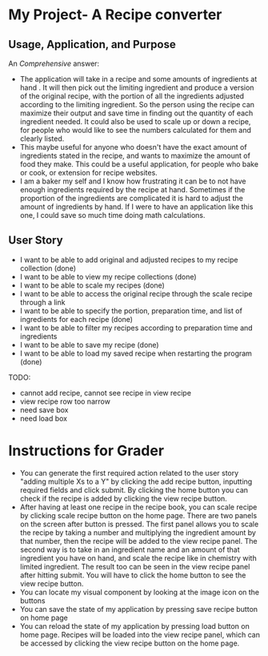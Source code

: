 # My Project- A Recipe converter

## Usage, Application, and Purpose

An *Comprehensive* answer:
- The application will take in a recipe and some amounts of ingredients at hand
. It will then pick out the limiting ingredient and produce a version of the 
original recipe, with the portion of all the ingredients adjusted according
to the limiting ingredient. So the person using the recipe can maximize their output
and save time in finding out the quantity of each ingredient needed. It could also
be used to scale up or down a recipe, for people who would like to see the numbers 
calculated for them and clearly listed.
- This maybe useful for anyone who doesn't have the exact amount of ingredients 
stated in the recipe, and wants to maximize the amount of food they make.
This could be a useful application, for people who bake or cook, or extension 
for recipe websites.
- I am a baker my self and I know how frustrating it can be to not have enough ingredients 
required by the recipe at hand. Sometimes if the proportion of the ingredients are complicated
it is hard to adjust the amount of ingredients by hand. If I were to have an application 
like this one, I could save so much time doing math calculations.

## User Story
- I want to be able to add original and adjusted recipes to my recipe collection (done)
- I want to be able to view my recipe collections (done)
- I want to be able to scale my recipes (done)
- I want to be able to access the original recipe through the scale recipe through a link
- I want to be able to specify the portion, preparation time, and list of ingredients for each recipe (done)
- I want to be able to filter my recipes according to preparation time and ingredients
- I want to be able to save my recipe (done)
- I want to be able to load my saved recipe when restarting the program (done)

TODO:
- cannot add recipe, cannot see recipe in view recipe
- view recipe row too narrow
- need save box
- need load box

# Instructions for Grader

- You can generate the first required action related to the user story "adding multiple Xs to a Y" by clicking the 
add recipe button, inputting required fields and click submit. By clicking the home button you can check if 
the recipe is added by clicking the view recipe button.
- After having at least one recipe in the recipe book, you can scale recipe by clicking scale recipe button on the home 
page. There are two panels on the screen after button is pressed. The first panel allows you to scale the recipe by 
taking a number and multiplying the ingredient amount by that number, then the recipe will be added to the view recipe 
panel. The second way is to take in an ingredient name and an amount of that ingredient you have on hand, and scale the
recipe like in chemistry with limited ingredient. The result too can be seen in the view recipe panel after hitting 
submit. You will have to click the home button to see the view recipe button.
- You can locate my visual component by looking at the image icon on the buttons
- You can save the state of my application by pressing save recipe button on home page
- You can reload the state of my application by pressing load button on home page. Recipes will be loaded into the view
recipe panel, which can be accessed by clicking the view recipe button on the home page.